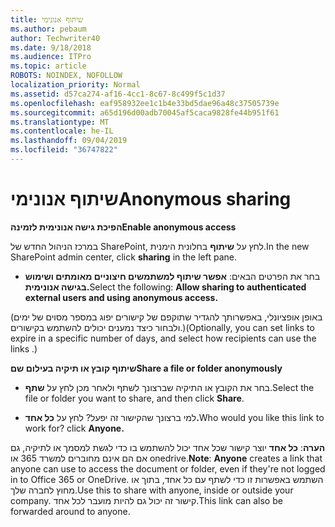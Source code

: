 ```yaml
---
title: שיתוף אנונימי
ms.author: pebaum
author: Techwriter40
ms.date: 9/18/2018
ms.audience: ITPro
ms.topic: article
ROBOTS: NOINDEX, NOFOLLOW
localization_priority: Normal
ms.assetid: d57ca274-af16-4cc1-8c67-8c499f5c1d37
ms.openlocfilehash: eaf958932ee1c1b4e33bd5dae96a48c37505739e
ms.sourcegitcommit: a65d196d00adb70045af5caca9828fe44b951f61
ms.translationtype: MT
ms.contentlocale: he-IL
ms.lasthandoff: 09/04/2019
ms.locfileid: "36747822"
---
```

# <a name="anonymous-sharing"></a><span data-ttu-id="59173-102">שיתוף אנונימי</span><span class="sxs-lookup"><span data-stu-id="59173-102">Anonymous sharing</span></span>

 <span data-ttu-id="59173-103">**הפיכת גישה אנונימית לזמינה**</span><span class="sxs-lookup"><span data-stu-id="59173-103">**Enable anonymous access**</span></span>
  
<span data-ttu-id="59173-104">במרכז הניהול החדש של SharePoint, לחץ על **שיתוף** בחלונית הימנית.</span><span class="sxs-lookup"><span data-stu-id="59173-104">In the new SharePoint admin center, click **sharing** in the left pane.</span></span> 
  
- <span data-ttu-id="59173-105">בחר את הפרטים הבאים: **אפשר שיתוף למשתמשים חיצוניים מאומתים ושימוש בגישה אנונימית.**</span><span class="sxs-lookup"><span data-stu-id="59173-105">Select the following: **Allow sharing to authenticated external users and using anonymous access.**</span></span>
  
<span data-ttu-id="59173-106">(באופן אופציונלי, באפשרותך להגדיר שתוקפם של קישורים יפוג במספר מסוים של ימים ולבחור כיצד נמענים יכולים להשתמש בקישורים.)</span><span class="sxs-lookup"><span data-stu-id="59173-106">(Optionally, you can set links to expire in a specific number of days, and select how recipients can use the links .)</span></span>
    
 <span data-ttu-id="59173-107">**שיתוף קובץ או תיקיה בעילום שם**</span><span class="sxs-lookup"><span data-stu-id="59173-107">**Share a file or folder anonymously**</span></span>
  
- <span data-ttu-id="59173-108">בחר את הקובץ או התיקיה שברצונך לשתף ולאחר מכן לחץ על **שתף**.</span><span class="sxs-lookup"><span data-stu-id="59173-108">Select the file or folder you want to share, and then click **Share**.</span></span> 
    
- <span data-ttu-id="59173-109">למי ברצונך שהקישור זה יפעל? לחץ על **כל אחד.**</span><span class="sxs-lookup"><span data-stu-id="59173-109">Who would you like this link to work for? click **Anyone.**</span></span>
  
 <span data-ttu-id="59173-110">**הערה**: **כל אחד** יוצר קישור שכל אחד יכול להשתמש בו כדי לגשת למסמך או לתיקיה, גם אם הם אינם מחוברים למשרד 365 או onedrive.</span><span class="sxs-lookup"><span data-stu-id="59173-110">**Note**: **Anyone** creates a link that anyone can use to access the document or folder, even if they're not logged in to Office 365 or OneDrive.</span></span> <span data-ttu-id="59173-111">השתמש באפשרות זו כדי לשתף עם כל אחד, בתוך או מחוץ לחברה שלך.</span><span class="sxs-lookup"><span data-stu-id="59173-111">Use this to share with anyone, inside or outside your company.</span></span> <span data-ttu-id="59173-112">קישור זה יכול גם להיות מועבר לכל אחד.</span><span class="sxs-lookup"><span data-stu-id="59173-112">This link can also be forwarded around to anyone.</span></span> 
    

